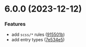 # 6.0.0 (2023-12-12)


### Features

* add `scss/*` rules ([915501b](https://github.com/stylelint-types/stylelint-scss/commit/915501b16768e0938f4445cdacaf8f34a67d7ad2))
* add entry types ([7e534e5](https://github.com/stylelint-types/stylelint-scss/commit/7e534e5c4492340b0a17f69a4c8c29b5c489fecd))



